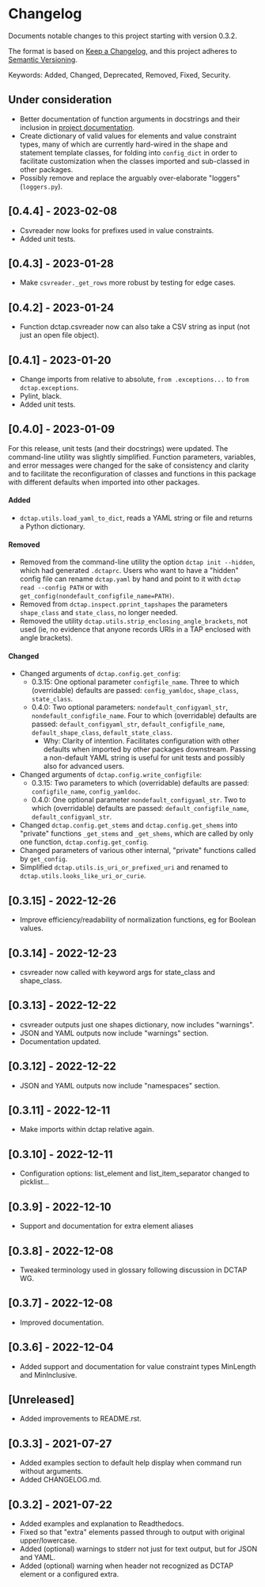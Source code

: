 # Changelog

Documents notable changes to this project starting with version 0.3.2.

The format is based on [Keep a Changelog](https://keepachangelog.com/en/1.0.0/), and this project adheres to [Semantic Versioning](https://semver.org/spec/v2.0.0.html).

Keywords: Added, Changed, Deprecated, Removed, Fixed, Security.

## Under consideration

- Better documentation of function arguments in docstrings and their inclusion in [project documentation](https://tapshex.readthedocs.io/en/latest/).
- Create dictionary of valid values for elements and value constraint types, many of which are currently hard-wired in the shape and statement template classes, for folding into `config_dict` in order to facilitate customization when the classes imported and sub-classed in other packages.
- Possibly remove and replace the arguably over-elaborate "loggers" (`loggers.py`).

## [0.4.4] - 2023-02-08

- Csvreader now looks for prefixes used in value constraints.
- Added unit tests.

## [0.4.3] - 2023-01-28

- Make `csvreader._get_rows` more robust by testing for edge cases.

## [0.4.2] - 2023-01-24

- Function dctap.csvreader now can also take a CSV string as input (not just an open file object).

## [0.4.1] - 2023-01-20

- Change imports from relative to absolute, `from .exceptions...` to `from dctap.exceptions`.
- Pylint, black.
- Added unit tests.

## [0.4.0] - 2023-01-09

For this release, unit tests (and their docstrings) were updated. The command-line utility was slightly simplified. Function parameters, variables, and error messages were changed for the sake of consistency and clarity and to facilitate the reconfiguration of classes and functions in this package with different defaults when imported into other packages.

#### Added

- `dctap.utils.load_yaml_to_dict`, reads a YAML string or file and returns a Python dictionary.

#### Removed

- Removed from the command-line utility the option `dctap init --hidden`, which had generated `.dctaprc`. Users who want to have a "hidden" config file can rename `dctap.yaml` by hand and point to it with `dctap read --config PATH` or with `get_config(nondefault_configfile_name=PATH)`.
- Removed from `dctap.inspect.pprint_tapshapes` the parameters `shape_class` and `state_class`, no longer needed.
- Removed the utility `dctap.utils.strip_enclosing_angle_brackets`, not used (ie, no evidence that anyone records URIs in a TAP enclosed with angle brackets).

#### Changed

- Changed arguments of `dctap.config.get_config`:
  - 0.3.15: One optional parameter `configfile_name`. Three to which (overridable) defaults are passed: `config_yamldoc`, `shape_class`, `state_class`.
  - 0.4.0: Two optional parameters: `nondefault_configyaml_str`, `nondefault_configfile_name`. Four to which (overridable) defaults are passed: `default_configyaml_str`, `default_configfile_name`, `default_shape_class`, `default_state_class`.
    - Why: Clarity of intention. Facilitates configuration with other defaults when imported by other packages downstream. Passing a non-default YAML string is useful for unit tests and possibly also for advanced users.
- Changed arguments of `dctap.config.write_configfile`:
  - 0.3.15: Two parameters to which (overridable) defaults are passed: `configfile_name`, `config_yamldoc`.
  - 0.4.0: One optional parameter `nondefault_configyaml_str`. Two to which (overridable) defaults are passed: `default_configfile_name`, `default_configyaml_str`.
- Changed `dctap.config.get_stems` and `dctap.config.get_shems` into "private" functions `_get_stems` and `_get_shems`, which are called by only one function, `dctap.config.get_config`.
- Changed parameters of various other internal, "private" functions called by `get_config`.
- Simplified `dctap.utils.is_uri_or_prefixed_uri` and renamed to `dctap.utils.looks_like_uri_or_curie`.

## [0.3.15] - 2022-12-26

- Improve efficiency/readability of normalization functions, eg for Boolean values.

## [0.3.14] - 2022-12-23

- csvreader now called with keyword args for state_class and shape_class.

## [0.3.13] - 2022-12-22

- csvreader outputs just one shapes dictionary, now includes "warnings".
- JSON and YAML outputs now include "warnings" section.
- Documentation updated.

## [0.3.12] - 2022-12-22

- JSON and YAML outputs now include "namespaces" section.

## [0.3.11] - 2022-12-11

- Make imports within dctap relative again.

## [0.3.10] - 2022-12-11

- Configuration options: list_element and list_item_separator changed to picklist...

## [0.3.9] - 2022-12-10

- Support and documentation for extra element aliases

## [0.3.8] - 2022-12-08

- Tweaked terminology used in glossary following discussion in DCTAP WG.

## [0.3.7] - 2022-12-08

- Improved documentation.

## [0.3.6] - 2022-12-04

- Added support and documentation for value constraint types MinLength and MinInclusive.

## [Unreleased]

- Added improvements to README.rst.

## [0.3.3] - 2021-07-27

- Added examples section to default help display when command run without arguments.
- Added CHANGELOG.md.

## [0.3.2] - 2021-07-22

- Added examples and explanation to Readthedocs.
- Fixed so that "extra" elements passed through to output with original upper/lowercase.
- Added (optional) warnings to stderr not just for text output, but for JSON and YAML.
- Added (optional) warning when header not recognized as DCTAP element or a configured extra.
